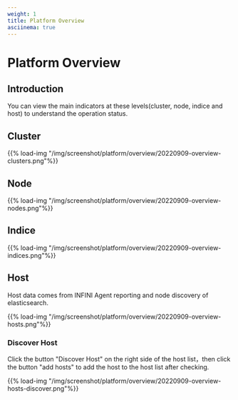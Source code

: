 ```yaml
---
weight: 1
title: Platform Overview
asciinema: true
---
```


# Platform Overview

## Introduction

You can view the main indicators at these levels(cluster, node, indice and host) to understand the operation status.

## Cluster

{{% load-img "/img/screenshot/platform/overview/20220909-overview-clusters.png"%}}

## Node

{{% load-img "/img/screenshot/platform/overview/20220909-overview-nodes.png"%}}

## Indice

{{% load-img "/img/screenshot/platform/overview/20220909-overview-indices.png"%}}

## Host

Host data comes from INFINI Agent reporting and node discovery of elasticsearch.

{{% load-img "/img/screenshot/platform/overview/20220909-overview-hosts.png"%}}

### Discover Host

Click the button "Discover Host" on the right side of the host list，then click the button "add hosts" to add the host to the host list after checking.

{{% load-img "/img/screenshot/platform/overview/20220909-overview-hosts-discover.png"%}}
